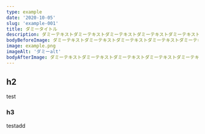 ```yaml
---
type: example
date: '2020-10-05'
slug: 'example-001'
title: ダミータイトル
description: ダミーテキストダミーテキストダミーテキストダミーテキストダミーテキストダミーテキスト
bodyBeforeImage: ダミーテキストダミーテキストダミーテキストダミーテキストダミーテキストダミーテキスト
image: example.png
imageAlt: 'ダミーalt'
bodyAfterImage: ダミーテキストダミーテキストダミーテキストダミーテキストダミーテキストダミーテキスト
---
```

## h2

test

### h3

testadd
